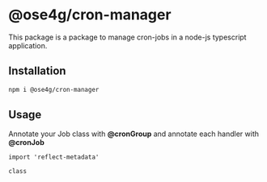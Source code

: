 # @ose4g/cron-manager

This package is a package to manage cron-jobs in a node-js typescript application.

## Installation

```bash
npm i @ose4g/cron-manager
```

## Usage

Annotate your Job class with **@cronGroup** and annotate each handler with **@cronJob**

```
import 'reflect-metadata'

class
```
